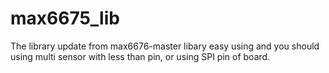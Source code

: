 # max6675_lib
The library update from max6676-master libary 
easy using and you should using multi sensor with less than pin, or using SPI pin of board.
